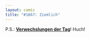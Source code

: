 ```yaml
---
layout: comic
title: "#1667: Ziemlich"
---
```


P.S.: <a href="http://www.fonflatter.de/kalender"><strong>Verwechslungen der Tag</strong></a>! Huch!
